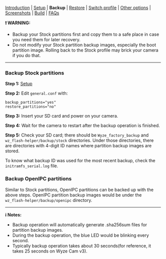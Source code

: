 [Introduction](README.md) | [Setup](README_setup.md) | **Backup** | [Restore](README_restore.md) | [Switch profile](README_switch_profile.md) | [Other options](README_other_options.md) | [Screenshots](README_screenshots.md) | [Build](README_build.md) | [FAQs](README_FAQs.md)



**❗ WARNING:**
- Backup your Stock partitions first and copy them to a safe place in case you need them for later recovery.
- Do not modify your Stock partition backup images, especially the boot partition image. Rolling back to the Stock profile may brick your camera if you do that.

-----

### Backup Stock partitions
**Step 1:** [Setup](README_setup.md)

**Step 2:** Edit `general.conf` with:
```
backup_partitions="yes"
restore_partitions="no"
```

**Step 3:** Insert your SD card and power on your camera.

**Step 4:** Wait for the camera to restart after the backup operation is finished.

**Step 5:** Check your SD card; there should be `Wyze_factory_backup` and `wz_flash-helper/backup/stock` directories. Under those directories, there are directories with 4-digit ID names where partition backup images are stored.

To know what backup ID was used for the most recent backup, check the `initramfs_serial.log` file.

### Backup OpenIPC partitions
Similar to Stock partitions, OpenIPC partitions can be backed up with the above steps. OpenIPC partition backup images would be under the `wz_flash-helper/backup/openipc` directory.

-----

**ℹ️ Notes:**
- Backup operation will automatically generate .sha256sum files for partition backup images.
- During the backup operation, the blue LED would be blinking every second.
- Typically backup operation takes about 30 seconds(for reference, it takes 25 seconds on Wyze Cam v3).
